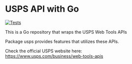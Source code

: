 # USPS API with Go

[![Tests](https://github.com/p-lau/usps/actions/workflows/test.yml/badge.svg?branch=master)](https://github.com/p-lau/usps/actions/workflows/test.yml)

This is a Go repository that wraps the USPS Web Tools APIs

Package usps provides features that utilizes these APIs.

Check the official USPS website here:
https://www.usps.com/business/web-tools-apis
